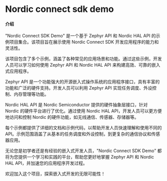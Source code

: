 # Nordic connect sdk demo

#### 介绍
"Nordic Connect SDK Demo" 是一个基于 Zephyr API 和 Nordic HAL API 的示例项目集合。该项目旨在展示使用 Nordic Connect SDK 开发应用程序的能力和灵活性。

该项目包含了多个示例，涵盖了各种常见的应用场景和功能。通过这些示例，开发人员可以学习如何使用 Zephyr API 和 Nordic HAL API 来构建高效、可靠的嵌入式应用程序。

Zephyr API 是一个功能强大的开源嵌入式操作系统的应用程序接口，具有丰富的功能和广泛的硬件支持。开发人员可以利用 Zephyr API 实现任务调度、外设控制、内存管理等功能。

Nordic HAL API 是 Nordic Semiconductor 提供的硬件抽象层接口，针对 Nordic 的硬件平台进行了优化。通过使用 Nordic HAL API，开发人员可以更方便地访问和控制 Nordic 的硬件功能，如无线通信、传感器、存储器等。

每个示例都提供了详细的文档和示例代码，以帮助开发人员快速理解和使用不同的 API。示例范围涵盖了从基本的任务调度和外设控制，到更复杂的通信协议和传感器应用。

无论您是初学者还是有经验的嵌入式开发人员，"Nordic Connect SDK Demo" 都将为您提供一个学习和实践的平台，帮助您更好地掌握 Zephyr API 和 Nordic HAL API，并加速您的应用程序开发过程。

欢迎加入这个项目，探索嵌入式开发的无限可能性！
